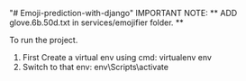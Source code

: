 "# Emoji-prediction-with-django" 
IMPORTANT NOTE: ** ADD glove.6b.50d.txt in services/emojifier folder. **

To run the project.
1. First Create a virtual env using cmd: virtualenv env
2. Switch to that env: env\Scripts\activate

